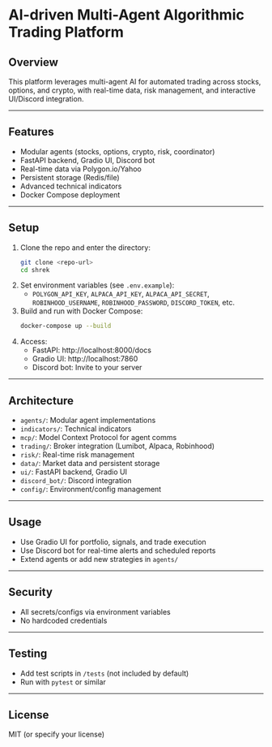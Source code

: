 # AI-driven Multi-Agent Algorithmic Trading Platform

## Overview
This platform leverages multi-agent AI for automated trading across stocks, options, and crypto, with real-time data, risk management, and interactive UI/Discord integration.

---

## Features
- Modular agents (stocks, options, crypto, risk, coordinator)
- FastAPI backend, Gradio UI, Discord bot
- Real-time data via Polygon.io/Yahoo
- Persistent storage (Redis/file)
- Advanced technical indicators
- Docker Compose deployment

---

## Setup
1. Clone the repo and enter the directory:
   ```bash
   git clone <repo-url>
   cd shrek
   ```
2. Set environment variables (see `.env.example`):
   - `POLYGON_API_KEY`, `ALPACA_API_KEY`, `ALPACA_API_SECRET`, `ROBINHOOD_USERNAME`, `ROBINHOOD_PASSWORD`, `DISCORD_TOKEN`, etc.
3. Build and run with Docker Compose:
   ```bash
   docker-compose up --build
   ```
4. Access:
   - FastAPI: http://localhost:8000/docs
   - Gradio UI: http://localhost:7860
   - Discord bot: Invite to your server

---

## Architecture
- `agents/`: Modular agent implementations
- `indicators/`: Technical indicators
- `mcp/`: Model Context Protocol for agent comms
- `trading/`: Broker integration (Lumibot, Alpaca, Robinhood)
- `risk/`: Real-time risk management
- `data/`: Market data and persistent storage
- `ui/`: FastAPI backend, Gradio UI
- `discord_bot/`: Discord integration
- `config/`: Environment/config management

---

## Usage
- Use Gradio UI for portfolio, signals, and trade execution
- Use Discord bot for real-time alerts and scheduled reports
- Extend agents or add new strategies in `agents/`

---

## Security
- All secrets/configs via environment variables
- No hardcoded credentials

---

## Testing
- Add test scripts in `/tests` (not included by default)
- Run with `pytest` or similar

---

## License
MIT (or specify your license)
